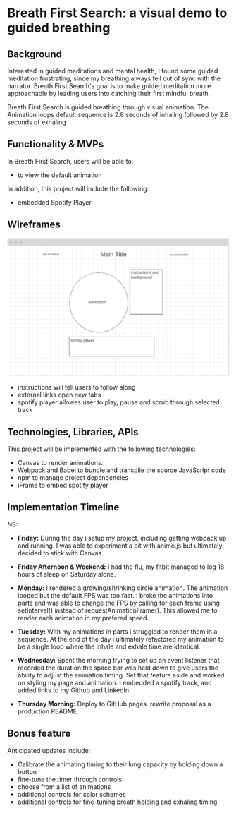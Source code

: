 # Breath First Search: a visual demo to guided breathing

## Background
Interested in guided meditations and mental health, I found some guided meditation frustrating, since my breathing always fell out of sync with the narrator. Breath First Search's goal is to make guided meditation more approachable by leading users into catching their first mindful breath.

Breath First Search is guided breathing through visual animation. The Animation loops default sequence is 2.8 seconds of inhaling followed by 2.8 seconds of exhaling

## Functionality & MVPs

In Breath First Search, users will be able to:
 - to view the default animation 

 


In addition, this project will include the following:
- embedded Spotify Player


## Wireframes
![This is an image](/asset/production_wireframe.png)
- instructions will tell users to follow along
- external links open new tabs
- spotify player allowes user to play, pause and scrub through selected track

## Technologies, Libraries, APIs
This project will be implemented with the following technologies:
- Canvas to render animations. 
- Webpack and Babel to bundle and transpile the source JavaScript code
- npm to manage project dependencies
- iFrame to embed spotify player



## Implementation Timeline
NB:

- **Friday:** During the day i setup my project, including getting webpack up and running. I was able to experiment a bit with anime.js but ultimately decided to stick with Canvas. 

- **Friday Afternoon & Weekend:** I had the flu, my fitbit managed to log 18 hours of sleep on Saturday alone. 

- **Monday:** I rendered a growing/shrinking circle animation. The animation looped but the default FPS was too fast.
I broke the animations into parts and was able to change the FPS by calling for each frame using setInterval() instead of requestAnimationFrame(). This allowed me to render each animation in my prefered speed. 

 - **Tuesday:** With my animations in parts i struggled to render them in a sequence. At the end of the day i ultimately refactored my animation to be a single loop where the inhale and exhale time are identical. 

- **Wednesday:** Spent the morning trying to set up an event listener that recorded the duration the space bar was held down to give users the ability to adjust the animation timing. Set that feature aside and worked on styling my page and animation. I embedded a spotify track, and added links to my Github and LinkedIn.

- **Thursday Morning:** Deploy to GitHub pages. rewrite proposal as a production README.

## Bonus feature
Anticipated updates include:
- Calibrate the animating timing to their lung capacity by holding down a button
- fine-tune the timer through controls 
- choose from a list of animations
- additional controls for color schemes
- additional controls for fine-tuning  breath holding and exhaling timing


